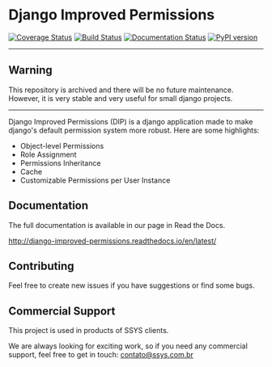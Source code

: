 # Django Improved Permissions

[![Coverage Status](https://coveralls.io/repos/github/s-sys/django-improved-permissions/badge.svg?branch=master)](https://coveralls.io/github/s-sys/django-improved-permissions?branch=master)
[![Build Status](https://travis-ci.org/s-sys/django-improved-permissions.svg?branch=master)](https://travis-ci.org/s-sys/django-improved-permissions)
[![Documentation Status](https://readthedocs.org/projects/django-improved-permissions/badge/?version=latest)](http://django-improved-permissions.readthedocs.io/en/latest/?badge=latest)
[![PyPI version](https://badge.fury.io/py/django-improved-permissions.svg)](https://badge.fury.io/py/django-improved-permissions)

---

## Warning
This repository is archived and there will be no future maintenance. However, it is very stable and very useful for small django projects.

---

Django Improved Permissions (DIP) is a django application made to make django's default permission system more robust. Here are some highlights:

* Object-level Permissions
* Role Assignment
* Permissions Inheritance
* Cache
* Customizable Permissions per User Instance

## Documentation

The full documentation is available in our page in Read the Docs.

http://django-improved-permissions.readthedocs.io/en/latest/

## Contributing

Feel free to create new issues if you have suggestions or find some bugs.

## Commercial Support

This project is used in products of SSYS clients.

We are always looking for exciting work, so if you need any commercial support, feel free to get in touch: contato@ssys.com.br
